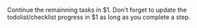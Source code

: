 Continue the remainning tasks in $1.
Don't forget to update the todolist/checklist progress in $1 as long as you complete a step.